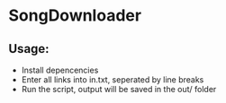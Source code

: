 # SongDownloader

## Usage:
- Install depencencies 
- Enter all links into in.txt, seperated by line breaks
- Run the script, output will be saved in the out/ folder
